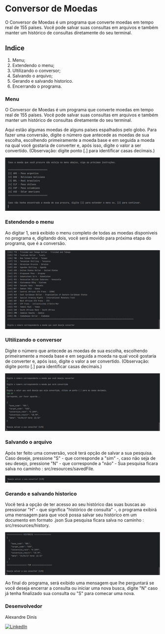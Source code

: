 # Conversor de Moedas

O Conversor de Moedas é um programa que converte moedas em tempo real de 155 países. Você pode salvar suas consultas em arquivos e também manter um histórico de consultas diretamente do seu terminal.

## Indice

1. Menu;
2. Extendendo o menu;
3. Ultilizando o conversor;
4. Salvando o arquivo;
5. Gerando e salvando historico.
6. Encerrando o programa.

### Menu

O Conversor de Moedas é um programa que converte moedas em tempo real de 155 países. Você pode salvar suas consultas
em arquivos e também manter um histórico de consultas diretamente do seu terminal.


Aqui estão algumas moedas de alguns países espalhados pelo globo. Para fazer uma conversão, digite o número que
antecede as moedas de sua escolha, escolhendo primeiramente a moeda base e em seguida a moeda na qual você gostaria de
converter e, após isso, digite o valor a ser convertido. (Observação: digite ponto [.] para identificar casas decímais.)

![imagens do menu](images/menu-inicial.png)

### Estendendo o menu
Ao digitar 1, será exibido o menu completo de todas as moedas disponiveis no programa e, digitando dois, você será 
movido para próxima etapa do programa, que é a conversão.

![imagens do menu](images/extensao-do-menu.png)

### Ultilizando o conversor
Digite o número que antecede as moedas de sua escolha, escolhendo primeiramente a moeda base e em seguida a moeda na
qual você gostaria de converter e, após isso, digite o valor a ser convertido. 
(Observação: digite ponto [.] para identificar casas decímais.)

![imagens do menu](images/ultilizando-o-conversor.png)

### Salvando o arquivo
Após ter feito uma conversão, você terá opção de salvar a sua pesquisa. Caso deseje, pressione "S" - que corresponde a "sim" -, caso não seja de seu desejo, pressione "N" - que corresponde a "não" -
Sua pesquisa ficara salva no caminho : src/resources/savedFile.

![imagens do menu](images/salvando.png)

### Gerando e salvando historico

Você terá a opção de ter acesso ao seu histórico das suas buscas ao pressionar "H" - que 
significa "histórico de consulta" -, o programa exibirá uma mensagem para que você possa salvar seu histórico em um 
documento em formato .json
Sua pesquisa ficara salva no caminho : src/resources/history.

![imagens do menu](images/historico.png)

Ao final do programa, será exibido uma mensagem que lhe perguntará se você deseja encerrar a consulta ou iniciar
uma nova busca, digite "N" caso já tenha finalizado sua consulta ou "S" para comecar uma nova.

### Desenvolvedor

Alexandre Dinis

[![LinkedIn](https://img.shields.io/badge/LinkedIn-0077B5?style=for-the-badge&logo=linkedin&logoColor=white)](https://www.linkedin.com/in/alexandredinis)









